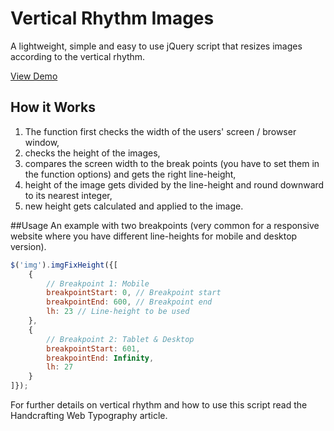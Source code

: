 # Vertical Rhythm Images
A lightweight, simple and easy to use jQuery script that resizes images according to the vertical rhythm.

[View Demo]()

## How it Works
1. The function first checks the width of the users' screen / browser window,
2. checks the height of the images,
3. compares the screen width to the break points (you have to set them in the function options) and gets the right line-height,
4. height of the image gets divided by the line-height and round downward to its nearest integer,
5. new height gets calculated and applied to the image.

##Usage
An example with two breakpoints (very common for a responsive website where you have different line-heights for mobile and desktop version).
```JavaScript
$('img').imgFixHeight({[
	{
	  	// Breakpoint 1: Mobile
		breakpointStart: 0, // Breakpoint start
		breakpointEnd: 600, // Breakpoint end
		lh: 23 // Line-height to be used 
	},
	{
	  	// Breakpoint 2: Tablet & Desktop
		breakpointStart: 601,
		breakpointEnd: Infinity,
		lh: 27
	}
]});
```
For further details on vertical rhythm and how to use this script read the Handcrafting Web Typography article.

